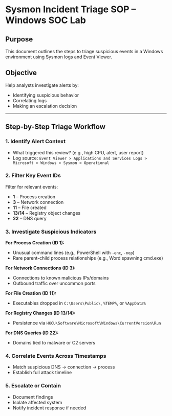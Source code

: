# Sysmon Incident Triage SOP – Windows SOC Lab

## Purpose  
This document outlines the steps to triage suspicious events in a Windows environment using Sysmon logs and Event Viewer.

## Objective  
Help analysts investigate alerts by:  
- Identifying suspicious behavior  
- Correlating logs  
- Making an escalation decision  

---

## Step-by-Step Triage Workflow  

### 1. Identify Alert Context  
- What triggered this review? (e.g., high CPU, alert, user report)  
- Log source: `Event Viewer > Applications and Services Logs > Microsoft > Windows > Sysmon > Operational`

### 2. Filter Key Event IDs  
Filter for relevant events:  
- **1** – Process creation  
- **3** – Network connection  
- **11** – File created  
- **13/14** – Registry object changes  
- **22** – DNS query  

### 3. Investigate Suspicious Indicators  
**For Process Creation (ID 1):**  
- Unusual command lines (e.g., PowerShell with `-enc`, `-nop`)  
- Rare parent-child process relationships (e.g., Word spawning cmd.exe)  

**For Network Connections (ID 3):**  
- Connections to known malicious IPs/domains  
- Outbound traffic over uncommon ports  

**For File Creation (ID 11):**  
- Executables dropped in `C:\Users\Public\`, `%TEMP%`, or `%AppData%`  

**For Registry Changes (ID 13/14):**  
- Persistence via `HKCU\Software\Microsoft\Windows\CurrentVersion\Run`  

**For DNS Queries (ID 22):**  
- Domains tied to malware or C2 servers  

### 4. Correlate Events Across Timestamps  
- Match suspicious DNS → connection → process  
- Establish full attack timeline  

### 5. Escalate or Contain  
- Document findings  
- Isolate affected system  
- Notify incident response if needed  
